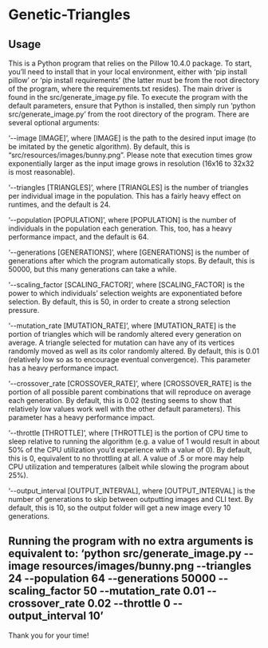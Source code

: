 # Genetic-Triangles

Usage
--------------------------------------
This is a Python program that relies on the Pillow 10.4.0 package. To start, you’ll need to install that in your local environment, either with ‘pip install pillow’ or ‘pip install requirements’ (the latter must be from the root directory of the program, where the requirements.txt resides).
The main driver is found in the src/generate_image.py file. To execute the program with the default parameters, ensure that Python is installed, then simply run ‘python src/generate_image.py’ from the root directory of the program.
There are several optional arguments:

‘--image [IMAGE]’, where [IMAGE] is the path to the desired input image (to be imitated by the genetic algorithm). By default, this is “src/resources/images/bunny.png”. Please note that execution times grow exponentially larger as the input image grows in resolution (16x16 to 32x32 is most reasonable).

‘--triangles [TRIANGLES]’, where [TRIANGLES] is the number of triangles per individual image in the population. This has a fairly heavy effect on runtimes, and the default is 24.

‘--population [POPULATION]’, where [POPULATION] is the number of individuals in the population each generation. This, too, has a heavy performance impact, and the default is 64.

‘--generations [GENERATIONS]’, where [GENERATIONS] is the number of generations after which the program automatically stops. By default, this is 50000, but this many generations can take a while.

‘--scaling_factor [SCALING_FACTOR]’, where [SCALING_FACTOR] is the power to which individuals’ selection weights are exponentiated before selection. By default, this is 50, in order to create a strong selection pressure.

‘--mutation_rate [MUTATION_RATE]’, where [MUTATION_RATE] is the portion of triangles which will be randomly altered every generation on average. A triangle selected for mutation can have any of its vertices randomly moved as well as its color randomly altered. By default, this is 0.01 (relatively low so as to encourage eventual convergence). This parameter has a heavy performance impact.

‘--crossover_rate [CROSSOVER_RATE]’, where [CROSSOVER_RATE] is the portion of all possible parent combinations that will reproduce on average each generation. By default, this is 0.02 (testing seems to show that relatively low values work well with the other default parameters). This parameter has a heavy performance impact.

‘--throttle [THROTTLE]’, where [THROTTLE] is the portion of CPU time to sleep relative to running the algorithm (e.g. a value of 1 would result in about 50% of the CPU utilization you’d experience with a value of 0). By default, this is 0, equivalent to no throttling at all. A value of .5 or more may help CPU utilization and temperatures (albeit while slowing the program about 25%).

‘--output_interval [OUTPUT_INTERVAL], where [OUTPUT_INTERVAL] is the number of generations to skip between outputting images and CLI text. By default, this is 10, so the output folder will get a new image every 10 generations.

Running the program with no extra arguments is equivalent to:
‘python src/generate_image.py --image resources/images/bunny.png --triangles 24 --population 64 --generations 50000 --scaling_factor 50 --mutation_rate 0.01 --crossover_rate 0.02 --throttle 0 --output_interval 10’
--------------------------------------
Thank you for your time!
